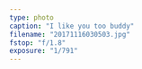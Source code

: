 ```yaml
---
type: photo
caption: "I like you too buddy"
filename: "20171116030503.jpg"
fstop: "f/1.8"
exposure: "1/791"
---
```

